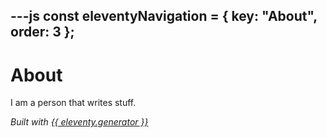 ---js
const eleventyNavigation = {
	key: "About",
	order: 3
};
---
# About

I am a person that writes stuff.

<footer>
    <p><em>Built with <a href="https://www.11ty.dev/">{{ eleventy.generator }}</a></em></p>
</footer>